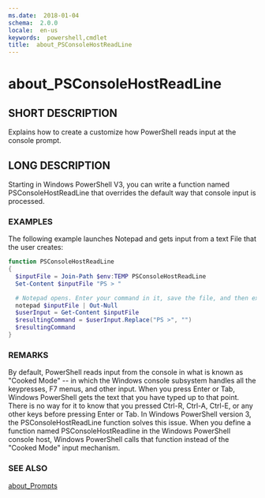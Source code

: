 ```yaml
---
ms.date:  2018-01-04
schema:  2.0.0
locale:  en-us
keywords:  powershell,cmdlet
title:  about_PSConsoleHostReadLine
---
```


# about_PSConsoleHostReadLine

## SHORT DESCRIPTION

Explains how to create a customize how PowerShell reads input at the console
prompt.

## LONG DESCRIPTION

Starting in Windows PowerShell V3, you can write a function named
PSConsoleHostReadLine that overrides the default way that console input is
processed.

### EXAMPLES

The following example launches Notepad and gets input from a text File that
the user creates:

```powershell
function PSConsoleHostReadLine
{
  $inputFile = Join-Path $env:TEMP PSConsoleHostReadLine
  Set-Content $inputFile "PS > "

  # Notepad opens. Enter your command in it, save the file, and then exit.
  notepad $inputFile | Out-Null
  $userInput = Get-Content $inputFile
  $resultingCommand = $userInput.Replace("PS >", "")
  $resultingCommand
}
```

### REMARKS

By default, PowerShell reads input from the console in what is known as
"Cooked Mode" -- in which the Windows console subsystem handles all the
keypresses, F7 menus, and other input. When you press Enter or Tab, Windows
PowerShell gets the text that you have typed up to that point. There is no way
for it to know that you pressed Ctrl-R, Ctrl-A, Ctrl-E, or any other keys
before pressing Enter or Tab. In Windows PowerShell version 3, the
PSConsoleHostReadLine function solves this issue. When you define a function
named PSConsoleHostReadline in the Windows PowerShell console host, Windows
PowerShell calls that function instead of the "Cooked Mode" input mechanism.

### SEE ALSO

[about_Prompts](about_Prompts.md)
